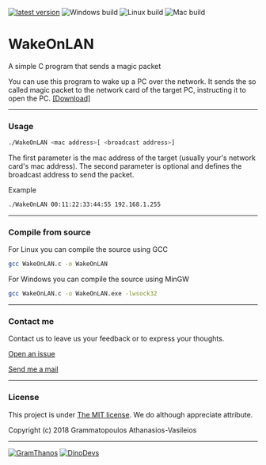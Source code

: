 [![latest version](https://img.shields.io/badge/latest%20version-v0.3-green.svg?style=flat-square)](https://github.com/GramThanos/WakeOnLAN/releases/latest)
![Windows build](https://img.shields.io/badge/window%20build-pass-blue.svg?style=flat-square)
![Linux build](https://img.shields.io/badge/linux%20build-pass-blue.svg?style=flat-square)
![Mac build](https://img.shields.io/badge/mac%20build-not--available-red.svg?style=flat-square)

# WakeOnLAN
A simple C program that sends a magic packet

You can use this program to wake up a PC over the network. It sends the so called magic packet to the network card of the target PC, instructing it to open the PC. [[Download]](https://github.com/GramThanos/WakeOnLAN/releases)

___

### Usage
```bash
./WakeOnLAN <mac address>[ <broadcast address>]
```
The first parameter is the mac address of the target (usually your's network card's mac address).
The second parameter is optional and defines the broadcast address to send the packet.

Example
```bash
./WakeOnLAN 00:11:22:33:44:55 192.168.1.255
```

___

### Compile from source
For Linux you can compile the source using GCC
```bash
gcc WakeOnLAN.c -o WakeOnLAN
```

For Windows you can compile the source using MinGW
```bash
gcc WakeOnLAN.c -o WakeOnLAN.exe -lwsock32
```

___

### Contact me

Contact us to leave us your feedback or to express your thoughts.

[Open an issue](https://github.com/GramThanos/WakeOnLAN/issues)

[Send me a mail](mailto:gramthanos@gmail.com)

___

### License

This project is under [The MIT license](https://opensource.org/licenses/MIT).
We do although appreciate attribute.

Copyright (c) 2018 Grammatopoulos Athanasios-Vasileios

___

[![GramThanos](https://avatars2.githubusercontent.com/u/14858959?s=42&v=4)](https://github.com/GramThanos)
[![DinoDevs](https://avatars1.githubusercontent.com/u/17518066?s=42&v=4)](https://github.com/DinoDevs)

